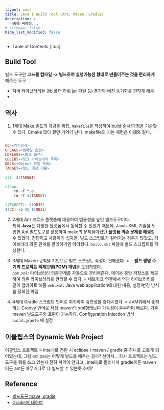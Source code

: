 ```yaml
---
layout: post
title: Java | Build Tool (Ant, Maven, Gradle)  
description: >
  나중에 써야징...
# sitemap: false
hide_last_modified: false
---
```


- Table of Contents
{:toc}

## Build Tool
빌드 도구란 **코드를 컴파일 -> 빌드하여 실행가능한 형태로 만들어주는 것을 편리하게** 해주는 도구
- 자바 라이브러리들 (lib 폴더 하위 jar 파일 등) 추가와 버전 동기화를 편하게 해줌
- 

## 역사
1. 1세대 Make
빌드의 개념을 확립, `Makefile`을 작성하여 build 순서/과정을 기술할 수 있다.
Cmake 많이 했던 기억이 난다.
makefile의 기본 패턴은 아래와 같다.
```makefile

CC=<컴파일러>
CFLAGS=<컴파일 옵션>
LDFLAGS=<링크 옵션>
LDLIBS=<링크 라이브러리 목록>
OBJS=<Object 파일 목록>
TARGET=<빌드 대상 이름>
 
all: $(TARGET)
 
clean:
    rm -f *.o
    rm -f $(TARGET)
 
$(TARGET): $(OBJS)
$(CC) -o $@ $(OBJS)
```

2. 2세대 Ant
크로스 플랫폼에 대응하여 범용성을 높인 빌드도구이다.  
특히 **Java**는 다양한 플랫폼에서 동작할 수 있었기 때문에, Java+XML 기술을 도입한 Ant 빌드도구를 활용하여 make의 문제점이었던 **플랫폼 의존 문제를 해결**할 수 있었다. 
간단하고 사용하기 십지만, 빌드 스크립트가 길어지는 경우가 많았고, 라이브러리 의존 관계를 관리하기엔 어려웠다.
`build.xml` 파일에 빌드 스크립트를 작성한다.

3. 3세대 Maven
규칙을 기반으로 빌드 스크립트 작성이 편해졌다. <-- **빌드 생명 주기와 프로젝트 객체모델(POM) 개념**을 도입하였다.  
`pom.xml`: 라이브러리 의존관계를 자동으로 관리해준다. 메이븐 중앙 저장소를 제공하여 의존 라이브러리를 관리할 수 있다. = 네트워크 연결해서 연관 라이브러리를 같이 업데이트 해줌
`web.xml`: Java web application에 대한 내용, 설정/변경 방식을 정의한 파일

4. 4세대 Gradle
스크립트 언어로 회귀하여 유연성을 증대시켰다. = JVM위에서 동작하는 Groovy 언어로 작성 
maven의 xml형태보다 가독성이 우수하며 빠르다.
기존 maven 빌드도구와 호환이 가능하다.
Configuration Injection 방식
`build.gradle` 에 설정


## 이클립스의 Dynamic Web Project
이클립스 프로젝트 > intellij로 전환 시
eclipse / maven / gradle 중 하나를 고르게 되어있는데, 그럼 eclipse는 어떻게 빌드를 해주는 걸까? 싶어서... 
회사 프로젝트는 빌드 도구를 뭐를 쓰고 있는지 전혀 파악이 안되고,, intellij로 돌리니까 gradle이든 maven이든 ant든 아무거나로 다 빌드할 수 있는듯 하여?


## Reference
- [빌드도구 mave, gradle](https://wangmin.tistory.com/50)
- [Gradle에 대하여](https://velog.io/@hanblueblue/%EA%B8%B0%EC%B4%88-%EC%A7%80%EC%8B%9D-%EB%8B%A4%EC%A7%80%EA%B8%B0-2.-Gradle)